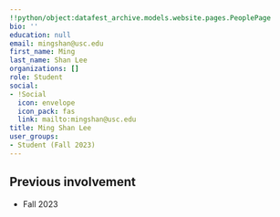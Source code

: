 ```yaml
---
!!python/object:datafest_archive.models.website.pages.PeoplePage
bio: ''
education: null
email: mingshan@usc.edu
first_name: Ming
last_name: Shan Lee
organizations: []
role: Student
social:
- !Social
  icon: envelope
  icon_pack: fas
  link: mailto:mingshan@usc.edu
title: Ming Shan Lee
user_groups:
- Student (Fall 2023)
---
```



## Previous involvement

* Fall 2023

